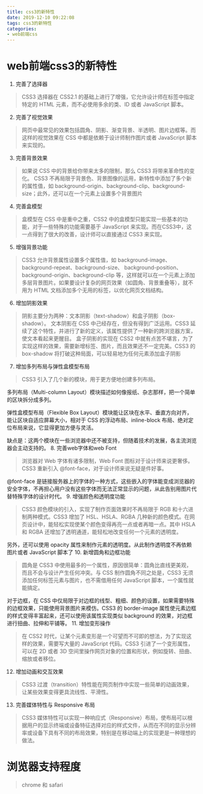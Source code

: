 ```yaml
---
title: css3的新特性
date: 2019-12-10 09:22:08
tags: css3的新特性
categories: 
- web前端css
---
```


# web前端css3的新特性
1. 完善了选择器
> CSS3 选择器在 CSS2.1 的基础上进行了增强，它允许设计师在标签中指定特定的 HTML 元素，而不必使用多余的类、ID 或者 JavaScript 脚本。
2. 完善了视觉效果
> 网页中最常见的效果包括圆角、阴影、渐变背景、半透明、图片边框等。而这样的视觉效果在 CSS 中都是依赖于设计师制作图片或者 JavaScript 脚本来实现的。
3. 完善背景效果
> 如果说 CSS 中的背景给你带来太多的限制，那么 CSS3 将带来革命性的变化。
CSS3 不再局限于背景色、背景图像的运用，新特性中添加了多个新的属性值，如 background-origin、background-clip、background-size；此外，还可以在一个元素上设置多个背景图片
4. 完善盒模型
> 盒模型在 CSS 中是重中之重，CSS2 中的盒模型只能实现一些基本的功能，对于一些特殊的功能需要基于 JavaScript 来实现。而在CSS3中，这一点得到了很大的改善，设计师可以直接通过 CSS3 来实现。
5. 增强背景功能
> CSS3 允许背景属性设置多个属性值，如 background-image、background-repeat、background-size、 background-position、background-origin、background-clip 等，这样就可以在一个元素上添加多层背景图片。如果要设计复杂的网页效果（如圆角、背景重叠等），就不用为 HTML 文档添加多个无用的标签，以优化网页文档结构。 
6. 增加阴影效果
> 阴影主要分为两种：文本阴影（text-shadow）和盒子阴影（box-shadow）。
文本阴影在 CSS 中己经存在，但没有得到广泛运用。CSS3 延续了这个特性，并进行了新的定义，该属性提供了一种新的跨浏览器方案，使文本看起来更醒目。
盒子阴影的实现在 CSS2 中就有点苦不堪言，为了实现这样的效果，需要新增标签、图片，而且效果还不一定完美。CSS3 的 box-shadow 将打破这种局面，可以轻易地为任何元素添加盒子阴影
7. 增加多列布局与弹性盒模型布局
> CSS3 引入了几个新的模块，用于更方便地创建多列布局。

多列布局（Multi-column Layout）模块描述如何像报纸、杂志那样，把一个简单的区块拆分成多列。

弹性盒模型布局（Flexible Box Layout）模块能让区块在水平、垂直方向对齐，能让区块自适应屏幕大小，相对于 CSS 的浮动布局、inline-block 布局、绝对定位布局来说，它显得更加方便与灵活。

缺点是：这两个模块在一些浏览器中还不被支持，但随着技术的发展，各主流浏览器会主动支持的。 
8. 完善web字体和web Font
> 浏览器对 Web 字体有诸多限制，Web Font 图标对于设计师来说更奢侈。CSS3 重新引入 @font-face，对于设计师来说无疑是件好事。

@font-face 是链接服务器上的字体的一种方式，这些嵌入的字体能变成浏览器的安全字体，不再担心用户没有这些字体而无法正常显示的问题，从此告别用图片代替特殊字体的设计时代。 
9. 增强颜色和透明度功能
> CSS3 颜色模块的引入，实现了制作页面效果时不再局限于 RGB 和十六进制两种模式。CSS3 增加了 HSL、HSLA、RGBA 几种新的颜色模式。在网页设计中，能轻松实现使某个颜色变得再亮一点或者再暗一点。其中 HSLA 和 RGBA 还增加了透明通道，能轻松地改变任何一个元素的透明度。

另外，还可以使用 opacity 属性来制作元素的透明度。从此制作透明度不再依赖图片或者 JavaScript 脚本了
10. 新增圆角和边框功能
> 圆角是 CSS3 中使用最多的一个属性，原因很简单：圆角比直线更美观，而且不会与设计产生任何冲突。与 CSS 制作圆角不同之处是，CSS3 无须添加任何标签元素与图片，也不需借用任何 JavaScript 脚本，一个属性就能搞定。

对于边框，在 CSS 中仅局限于对边框的线型、粗细、颜色的设置，如果需要特殊的边框效果，只能使用背景图片来模仿。CSS3 的 border-image 属性使元素边框的样式变得丰富起来，还可以使用该属性实现类似 background 的效果，对边框进行扭曲、拉伸和平铺等。 
11. 增加变形操作
> 在 CSS2 时代，让某个元素变形是一个可望而不可即的想法，为了实现这样的效果，需要写大量的 JavaScript 代码。CSS3 引进了一个变形属性，可以在 2D 或者 3D 空间里操作网页对象的位置和形状，例如旋转、扭曲、缩放或者移位。
12. 增加动画和交互效果
> CSS3 过渡（transition）特性能在网页制作中实现一些简单的动画效果，让某些效果变得更具流线性、平滑性。
13. 完善媒体特性与 Responsive 布局
> CSS3 媒体特性可以实现一种响应式（Responsive）布局，使布局可以根据用户的显示终端或设备特征选择对应的样式文件，从而在不同的显示分辨率或设备下具有不同的布局效果，特别是在移动端上的实现更是一种理想的做法。 


# 浏览器支持程度 
> chrome 和 safari
